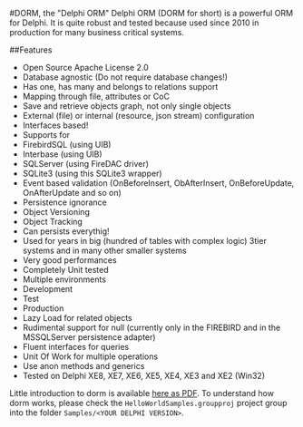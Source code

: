 #DORM, the "Delphi ORM"
Delphi ORM (DORM for short) is a powerful ORM for Delphi. It is quite robust and tested because used since 2010 in production for many business critical systems.

##Features
* Open Source Apache License 2.0
* Database agnostic (Do not require database changes!)
* Has one, has many and belongs to relations support
* Mapping through file, attributes or CoC
* Save and retrieve objects graph, not only single objects
* External (file) or internal (resource, json stream) configuration
* Interfaces based!
* Supports for
 * FirebirdSQL (using UIB)
 * Interbase (using UIB)
 * SQLServer (using FireDAC driver)
 * SQLite3 (using this SQLite3 wrapper)
* Event based validation (OnBeforeInsert, ObAfterInsert, OnBeforeUpdate, OnAfterUpdate and so on)
* Persistence ignorance
* Object Versioning
* Object Tracking
* Can persists everythig!
* Used for years in big (hundred of tables with complex logic) 3tier systems and in many other smaller systems
* Very good performances
* Completely Unit tested
* Multiple environments
 * Development
 * Test
 * Production
* Lazy Load for related objects
* Rudimental support for null (currently only in the FIREBIRD and in the MSSQLServer persistence adapter)
* Fluent interfaces for queries
* Unit Of Work for multiple operations
* Use anon methods and generics
* Tested on Delphi XE8, XE7, XE6, XE5, XE4, XE3 and XE2 (Win32)

Little introduction to dorm is available [here as PDF](https://github.com/danieleteti/delphi-orm/blob/master/docs/Introduction%20to%20DORM.pdf).
To understand how dorm works, please check the `HelloWorldSamples.groupproj` project group into the folder `Samples/<YOUR DELPHI VERSION>`. 

